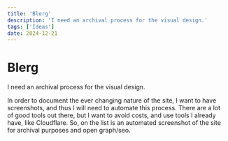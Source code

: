```yaml
---
title: 'Blerg'
description: 'I need an archival process for the visual design.'
tags: ['Ideas']
date: 2024-12-21
---
```


# Blerg

I need an archival process for the visual design.

<!--more-->

In order to document the ever changing nature of the site, I want to have screenshots, and thus I will need to automate this process.
There are a lot of good tools out there, but I want to avoid costs, and use tools I already have, like Cloudflare. So, on the list is an automated screenshot of the site for archival purposes and open graph/seo.
